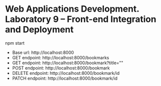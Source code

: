 <h1>Web Applications Development. Laboratory 9 – Front-end Integration and Deployment</h1>
<div>
  <span>npm start</span><br>
  <ul>
    <li>Base url:      http://localhost:8000</li>
    <li>GET endpoint:  http://localhost:8000/bookmarks</li>
    <li>GET endpoint:  http://localhost:8000/bookmark?title=""</li>
    <li>POST endpoint: http://localhost:8000/bookmark</li>
    <li>DELETE endpoint: http://localhost:8000/bookmark/id</li>
    <li>PATCH endpoint: http://localhost:8000/bookmark/id</li>
  </ul>
</div>